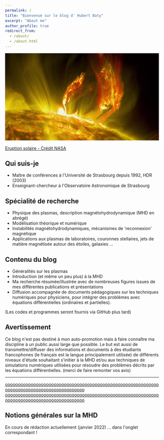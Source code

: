 ```yaml
---
permalink: /
title: "Bienvenue sur le blog d' Hubert Baty"
excerpt: "About me"
author_profile: true
redirect_from: 
  - /about/
  - /about.html
---
```


![](/images/image.jpg)

[Eruption solaire - Crédit NASA](#)





## Qui suis-je

- Maître de conférences à l'Université de Strasbourg depuis 1992, HDR (2003)
- Enseignant-chercheur à l'Observatoire Astronomique de Strasbourg

## Spécialité de recherche
- Physique des plasmas, description magnétohydrodynamique (MHD en abrégé)
- Modélisation théorique et numérique
- Instabilités magnétohydrodynamiques, mécanismes de 'reconnexion' magnétique
- Applications aux plasmas de laboratoires, couronnes stellaires, jets de matière magnétisée autour des étoiles, galaxies ...

## Contenu du blog
- Généralités sur les plasmas
- Introduction (et même un peu plus) à la MHD
- Ma recherche résumée/illustrée avec de nombreuses figures issues de mes différentes publications et présentations
- Diffusion accompagnée de documents pédagogiques sur les techniques numériques pour physiciens, pour intégrer des problèmes avec équations différentielles (ordinaires et partielles).

(Les codes et programmes seront fournis via GitHub plus tard)

## Avertissement
Ce blog n'est pas destiné à mon auto-promotion mais à faire connaître ma discipline à un public aussi large que possible. Le but est aussi de transmettre/diffuser des informations et documents à des étudiants francophones (le français est la langue principalement utilisée) de différents niveaux d'étude souhaitant s'initier à la MHD et/ou aux techniques de simulations numériques utilisées pour résoudre des problèmes décrits par les équations différentielles.
(merci de faire remonter vos avis)

******************************************************************************************************************
[ooooooooooooooooooooooooooooooooooooooooooooooooooooooooooooooooooooooooooooooooooooooooooo](#)
[ooooooooooooooooooooooooooooooooooooooooooooooooooooooooooooooooooooooooooooooooooooooooooo](#)



## Notions générales sur la MHD
En cours de rédaction actuellement (janvier 2022) ... dans l'onglet correspondant !


